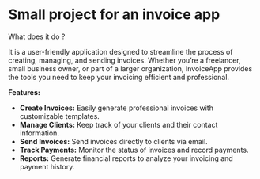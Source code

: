# Small project for an invoice app

What does it do ?

It is a user-friendly application designed to streamline the process of creating, managing, and sending invoices. Whether you’re a freelancer, small business owner, or part of a larger organization, InvoiceApp provides the tools you need to keep your invoicing efficient and professional.

**Features:**

* **Create Invoices:** Easily generate professional invoices with customizable templates.
* **Manage Clients:** Keep track of your clients and their contact information.
* **Send Invoices:** Send invoices directly to clients via email.
* **Track Payments:** Monitor the status of invoices and record payments.
* **Reports:** Generate financial reports to analyze your invoicing and payment history.
